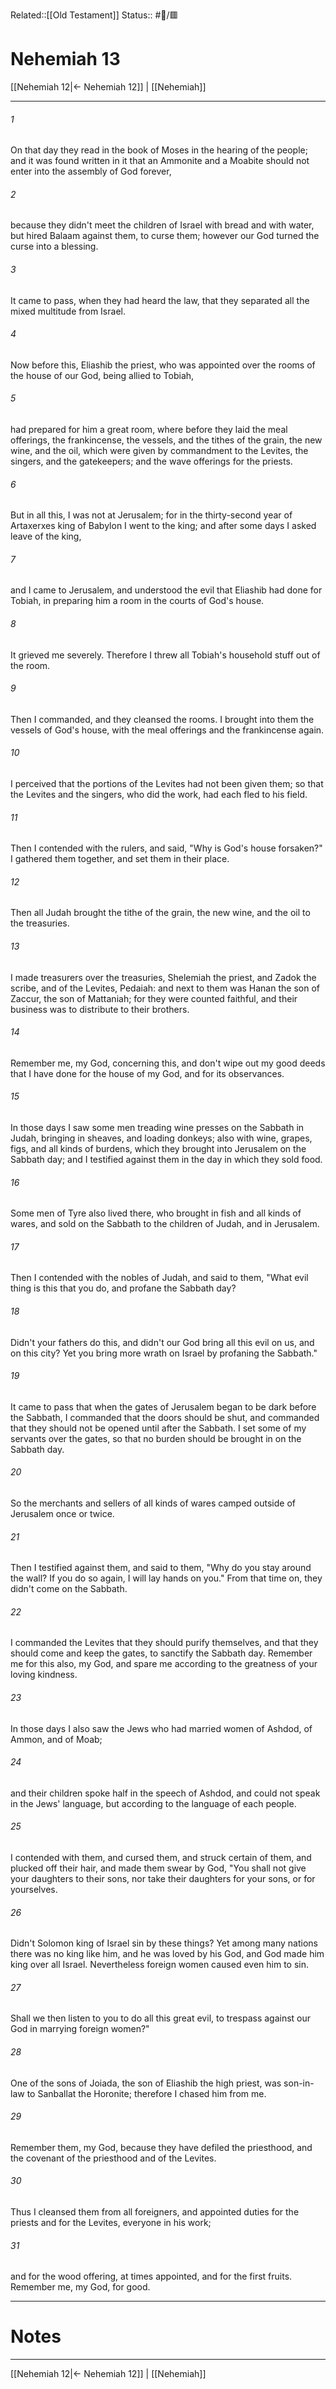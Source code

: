 Related::[[Old Testament]]
Status:: #📖/🟥
# Nehemiah 13

[[Nehemiah 12|← Nehemiah 12]] | [[Nehemiah]]
***



###### 1 
On that day they read in the book of Moses in the hearing of the people; and it was found written in it that an Ammonite and a Moabite should not enter into the assembly of God forever, 

###### 2 
because they didn't meet the children of Israel with bread and with water, but hired Balaam against them, to curse them; however our God turned the curse into a blessing. 

###### 3 
It came to pass, when they had heard the law, that they separated all the mixed multitude from Israel. 

###### 4 
Now before this, Eliashib the priest, who was appointed over the rooms of the house of our God, being allied to Tobiah, 

###### 5 
had prepared for him a great room, where before they laid the meal offerings, the frankincense, the vessels, and the tithes of the grain, the new wine, and the oil, which were given by commandment to the Levites, the singers, and the gatekeepers; and the wave offerings for the priests. 

###### 6 
But in all this, I was not at Jerusalem; for in the thirty-second year of Artaxerxes king of Babylon I went to the king; and after some days I asked leave of the king, 

###### 7 
and I came to Jerusalem, and understood the evil that Eliashib had done for Tobiah, in preparing him a room in the courts of God's house. 

###### 8 
It grieved me severely. Therefore I threw all Tobiah's household stuff out of the room. 

###### 9 
Then I commanded, and they cleansed the rooms. I brought into them the vessels of God's house, with the meal offerings and the frankincense again. 

###### 10 
I perceived that the portions of the Levites had not been given them; so that the Levites and the singers, who did the work, had each fled to his field. 

###### 11 
Then I contended with the rulers, and said, "Why is God's house forsaken?" I gathered them together, and set them in their place. 

###### 12 
Then all Judah brought the tithe of the grain, the new wine, and the oil to the treasuries. 

###### 13 
I made treasurers over the treasuries, Shelemiah the priest, and Zadok the scribe, and of the Levites, Pedaiah: and next to them was Hanan the son of Zaccur, the son of Mattaniah; for they were counted faithful, and their business was to distribute to their brothers. 

###### 14 
Remember me, my God, concerning this, and don't wipe out my good deeds that I have done for the house of my God, and for its observances. 

###### 15 
In those days I saw some men treading wine presses on the Sabbath in Judah, bringing in sheaves, and loading donkeys; also with wine, grapes, figs, and all kinds of burdens, which they brought into Jerusalem on the Sabbath day; and I testified against them in the day in which they sold food. 

###### 16 
Some men of Tyre also lived there, who brought in fish and all kinds of wares, and sold on the Sabbath to the children of Judah, and in Jerusalem. 

###### 17 
Then I contended with the nobles of Judah, and said to them, "What evil thing is this that you do, and profane the Sabbath day? 

###### 18 
Didn't your fathers do this, and didn't our God bring all this evil on us, and on this city? Yet you bring more wrath on Israel by profaning the Sabbath." 

###### 19 
It came to pass that when the gates of Jerusalem began to be dark before the Sabbath, I commanded that the doors should be shut, and commanded that they should not be opened until after the Sabbath. I set some of my servants over the gates, so that no burden should be brought in on the Sabbath day. 

###### 20 
So the merchants and sellers of all kinds of wares camped outside of Jerusalem once or twice. 

###### 21 
Then I testified against them, and said to them, "Why do you stay around the wall? If you do so again, I will lay hands on you." From that time on, they didn't come on the Sabbath. 

###### 22 
I commanded the Levites that they should purify themselves, and that they should come and keep the gates, to sanctify the Sabbath day. Remember me for this also, my God, and spare me according to the greatness of your loving kindness. 

###### 23 
In those days I also saw the Jews who had married women of Ashdod, of Ammon, and of Moab; 

###### 24 
and their children spoke half in the speech of Ashdod, and could not speak in the Jews' language, but according to the language of each people. 

###### 25 
I contended with them, and cursed them, and struck certain of them, and plucked off their hair, and made them swear by God, "You shall not give your daughters to their sons, nor take their daughters for your sons, or for yourselves. 

###### 26 
Didn't Solomon king of Israel sin by these things? Yet among many nations there was no king like him, and he was loved by his God, and God made him king over all Israel. Nevertheless foreign women caused even him to sin. 

###### 27 
Shall we then listen to you to do all this great evil, to trespass against our God in marrying foreign women?" 

###### 28 
One of the sons of Joiada, the son of Eliashib the high priest, was son-in-law to Sanballat the Horonite; therefore I chased him from me. 

###### 29 
Remember them, my God, because they have defiled the priesthood, and the covenant of the priesthood and of the Levites. 

###### 30 
Thus I cleansed them from all foreigners, and appointed duties for the priests and for the Levites, everyone in his work; 

###### 31 
and for the wood offering, at times appointed, and for the first fruits. Remember me, my God, for good.

---
# Notes


***
[[Nehemiah 12|← Nehemiah 12]] | [[Nehemiah]]
